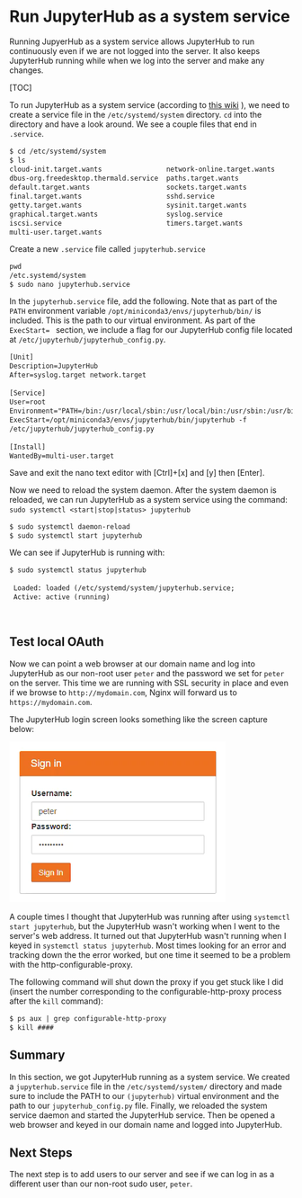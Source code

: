 # Run JupyterHub as a system service

Running JupyerHub as a system service allows JupyterHub to run continuously even if we are not logged into the server. It also keeps JupyterHub running while when we log into the server and make any changes.

[TOC]

To run JupyterHub as a system service (according to [this wiki](https://github.com/jupyterhub/jupyterhub/wiki/Run-jupyterhub-as-a-system-service)
), we need to create a service file in the ```/etc/systemd/system``` directory. ```cd``` into the directory and have a look around. We see a couple files that end in ```.service```.

```text
$ cd /etc/systemd/system
$ ls
cloud-init.target.wants                network-online.target.wants
dbus-org.freedesktop.thermald.service  paths.target.wants
default.target.wants                   sockets.target.wants
final.target.wants                     sshd.service
getty.target.wants                     sysinit.target.wants
graphical.target.wants                 syslog.service
iscsi.service                          timers.target.wants
multi-user.target.wants
```

Create a new ```.service``` file called ```jupyterhub.service```

```text
pwd
/etc.systemd/system
$ sudo nano jupyterhub.service
```

In the ```jupyterhub.service``` file, add the following. Note that as part of the ```PATH``` environment variable ```/opt/miniconda3/envs/jupyterhub/bin/``` is included. This is the path to our virtual environment. As part of the ```ExecStart= ``` section, we include a flag for our JupyterHub config file located at  ```/etc/jupyterhub/jupyterhub_config.py```. 

```text
[Unit]
Description=JupyterHub
After=syslog.target network.target

[Service]
User=root
Environment="PATH=/bin:/usr/local/sbin:/usr/local/bin:/usr/sbin:/usr/bin:/opt/miniconda3/envs/jupyterhub/bin/"
ExecStart=/opt/miniconda3/envs/jupyterhub/bin/jupyterhub -f /etc/jupyterhub/jupyterhub_config.py

[Install]
WantedBy=multi-user.target
```

Save and exit the nano text editor with [Ctrl]+[x] and [y] then [Enter]. 

Now we need to reload the system daemon. After the system daemon is reloaded, we can run JupyterHub as a system service using the command: ```sudo systemctl <start|stop|status> jupyterhub```

```text
$ sudo systemctl daemon-reload
$ sudo systemctl start jupyterhub
```

We can see if JupyterHub is running with:

```text
$ sudo systemctl status jupyterhub

 Loaded: loaded (/etc/systemd/system/jupyterhub.service; 
 Active: active (running)
```

<br>

## Test local OAuth

Now we can point a web browser at our domain name and log into JupyterHub as our non-root user ```peter``` and the password we set for ```peter``` on the server. This time we are running with SSL security in place and even if we browse to ```http://mydomain.com```, Nginx will forward us to ```https://mydomain.com```.

The JupyterHub login screen looks something like the screen capture below:

![JupyterHub PAM Login](images/jupyterhub_pam_spawner_login.png)

A couple times I thought that JupyterHub was running after using ```systemctl start jupyterhub```, but the JupyterHub wasn't working when I went to the server's web address. It turned out that JupyterHub wasn't running when I keyed in ```systemctl status jupyterhub```. Most times looking for an error and tracking down the the error worked, but one time it seemed to be a problem with the http-configurable-proxy. 

The following command will shut down the proxy if you get stuck like I did (insert the number corresponding to the configurable-http-proxy process after the ```kill``` command):

```text
$ ps aux | grep configurable-http-proxy
$ kill #### 
```

## Summary

In this section, we got JupyterHub running as a system service. We created a ```jupyterhub.service``` file in the ```/etc/systemd/system/``` directory and made sure to include the PATH to our ```(jupyterhub)``` virtual environment and the path to our ```jupyterhub_config.py``` file. Finally, we reloaded the system service daemon and started the JupyterHub service. Then be opened a web browser and keyed in our domain name and logged into JupyterHub. 

## Next Steps

The next step is to add users to our server and see if we can log in as a different user than our non-root sudo user, ```peter```.

<br>
